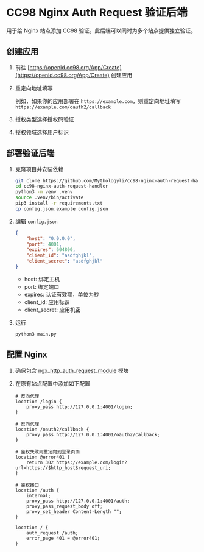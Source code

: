 # CC98 Nginx Auth Request 验证后端

用于给 Nginx 站点添加 CC98 验证。此后端可以同时为多个站点提供独立验证。

## 创建应用

1. 前往 [https://openid.cc98.org/App/Create](https://openid.cc98.org/App/Create) 创建应用

2. 重定向地址填写

    例如，如果你的应用部署在 `https://example.com`，则重定向地址填写 `https://example.com/oauth2/callback`

3. 授权类型选择授权码验证

4. 授权领域选择用户标识

## 部署验证后端

1. 克隆项目并安装依赖

    ```bash
    git clone https://github.com/Mythologyli/cc98-nginx-auth-request-handler.git
    cd cc98-nginx-auth-request-handler
    python3 -m venv .venv
    source .venv/bin/activate
    pip3 install -r requirements.txt
    cp config.json.example config.json
    ```

2. 编辑 `config.json`

    ```json
    {
        "host": "0.0.0.0",
        "port": 4001,
        "expires": 604800,
        "client_id": "asdfghjkl",
        "client_secret": "asdfghjkl"
    }
    ```

    + host: 绑定主机
    + port: 绑定端口
    + expires: 认证有效期，单位为秒
    + client_id: 应用标识
    + client_secret: 应用机密

3. 运行

    ```bash
    python3 main.py
    ```

## 配置 Nginx

1. 确保包含 [ngx_http_auth_request_module](http://nginx.org/en/docs/http/ngx_http_auth_request_module.html) 模块

2. 在原有站点配置中添加如下配置

    ```
    # 反向代理
    location /login {
        proxy_pass http://127.0.0.1:4001/login;
    }

    # 反向代理
    location /oauth2/callback {
        proxy_pass http://127.0.0.1:4001/oauth2/callback;
    }

    # 鉴权失败则重定向到登录页面
    location @error401 {
        return 302 https://example.com/login?url=https://$http_host$request_uri;
    }

    # 鉴权接口
    location /auth {
        internal;
        proxy_pass http://127.0.0.1:4001/auth;
        proxy_pass_request_body off;
        proxy_set_header Content-Length "";
    }

    location / {
        auth_request /auth;
        error_page 401 = @error401;
    }
    ```